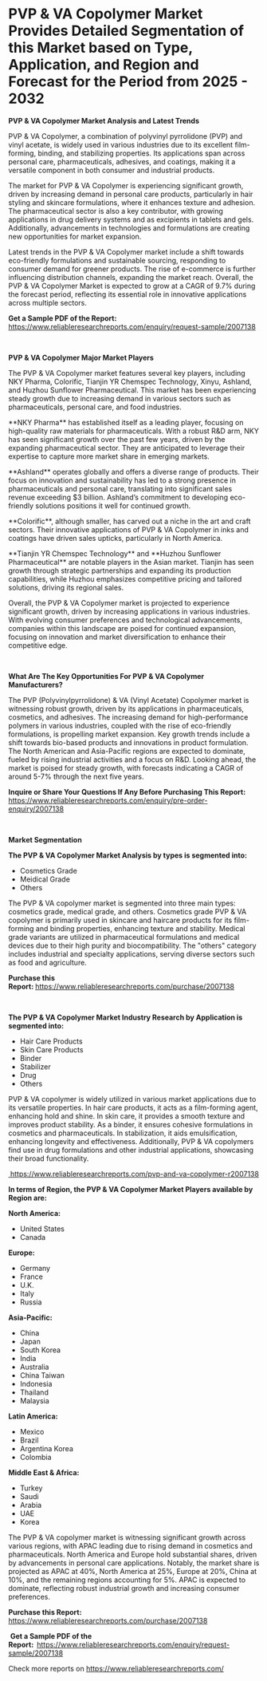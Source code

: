 <p><h1>PVP & VA Copolymer Market Provides Detailed Segmentation of this Market based on Type, Application, and Region and Forecast for the Period from 2025 - 2032</h1></p><p><strong>PVP & VA Copolymer Market Analysis and Latest Trends</strong></p>
<p><p>PVP & VA Copolymer, a combination of polyvinyl pyrrolidone (PVP) and vinyl acetate, is widely used in various industries due to its excellent film-forming, binding, and stabilizing properties. Its applications span across personal care, pharmaceuticals, adhesives, and coatings, making it a versatile component in both consumer and industrial products.</p><p>The market for PVP & VA Copolymer is experiencing significant growth, driven by increasing demand in personal care products, particularly in hair styling and skincare formulations, where it enhances texture and adhesion. The pharmaceutical sector is also a key contributor, with growing applications in drug delivery systems and as excipients in tablets and gels. Additionally, advancements in technologies and formulations are creating new opportunities for market expansion.</p><p>Latest trends in the PVP & VA Copolymer market include a shift towards eco-friendly formulations and sustainable sourcing, responding to consumer demand for greener products. The rise of e-commerce is further influencing distribution channels, expanding the market reach. Overall, the PVP & VA Copolymer Market is expected to grow at a CAGR of 9.7% during the forecast period, reflecting its essential role in innovative applications across multiple sectors.</p></p>
<p><strong>Get a Sample PDF of the Report:&nbsp;</strong> <a href="https://www.reliableresearchreports.com/enquiry/request-sample/2007138?utm_campaign=2298&utm_medium=2&utm_source=Github&utm_content=ia&utm_term=03042025&utm_id=pvp-va-copolymer">https://www.reliableresearchreports.com/enquiry/request-sample/2007138</a></p>
<p>&nbsp;</p>
<p><strong>PVP & VA Copolymer Major Market Players</strong></p>
<p><p>The PVP & VA Copolymer market features several key players, including NKY Pharma, Colorific, Tianjin YR Chemspec Technology, Xinyu, Ashland, and Huzhou Sunflower Pharmaceutical. This market has been experiencing steady growth due to increasing demand in various sectors such as pharmaceuticals, personal care, and food industries.</p><p>**NKY Pharma** has established itself as a leading player, focusing on high-quality raw materials for pharmaceuticals. With a robust R&D arm, NKY has seen significant growth over the past few years, driven by the expanding pharmaceutical sector. They are anticipated to leverage their expertise to capture more market share in emerging markets.</p><p>**Ashland** operates globally and offers a diverse range of products. Their focus on innovation and sustainability has led to a strong presence in pharmaceuticals and personal care, translating into significant sales revenue exceeding $3 billion. Ashland’s commitment to developing eco-friendly solutions positions it well for continued growth.</p><p>**Colorific**, although smaller, has carved out a niche in the art and craft sectors. Their innovative applications of PVP & VA Copolymer in inks and coatings have driven sales upticks, particularly in North America.</p><p>**Tianjin YR Chemspec Technology** and **Huzhou Sunflower Pharmaceutical** are notable players in the Asian market. Tianjin has seen growth through strategic partnerships and expanding its production capabilities, while Huzhou emphasizes competitive pricing and tailored solutions, driving its regional sales.</p><p>Overall, the PVP & VA Copolymer market is projected to experience significant growth, driven by increasing applications in various industries. With evolving consumer preferences and technological advancements, companies within this landscape are poised for continued expansion, focusing on innovation and market diversification to enhance their competitive edge.</p></p>
<p>&nbsp;</p>
<p><strong>What Are The Key Opportunities For PVP & VA Copolymer Manufacturers?</strong></p>
<p><p>The PVP (Polyvinylpyrrolidone) & VA (Vinyl Acetate) Copolymer market is witnessing robust growth, driven by its applications in pharmaceuticals, cosmetics, and adhesives. The increasing demand for high-performance polymers in various industries, coupled with the rise of eco-friendly formulations, is propelling market expansion. Key growth trends include a shift towards bio-based products and innovations in product formulation. The North American and Asia-Pacific regions are expected to dominate, fueled by rising industrial activities and a focus on R&D. Looking ahead, the market is poised for steady growth, with forecasts indicating a CAGR of around 5-7% through the next five years.</p></p>
<p><strong>Inquire or Share Your Questions If Any Before Purchasing This Report:</strong> <a href="https://www.reliableresearchreports.com/enquiry/pre-order-enquiry/2007138?utm_campaign=2298&utm_medium=2&utm_source=Github&utm_content=ia&utm_term=03042025&utm_id=pvp-va-copolymer">https://www.reliableresearchreports.com/enquiry/pre-order-enquiry/2007138</a></p>
<p>&nbsp;</p>
<p><strong>Market Segmentation</strong></p>
<p><strong>The PVP & VA Copolymer Market Analysis by types is segmented into:</strong></p>
<p><ul><li>Cosmetics Grade</li><li>Meidical Grade</li><li>Others</li></ul></p>
<p><p>The PVP & VA copolymer market is segmented into three main types: cosmetics grade, medical grade, and others. Cosmetics grade PVP & VA copolymer is primarily used in skincare and haircare products for its film-forming and binding properties, enhancing texture and stability. Medical grade variants are utilized in pharmaceutical formulations and medical devices due to their high purity and biocompatibility. The "others" category includes industrial and specialty applications, serving diverse sectors such as food and agriculture.</p></p>
<p><strong>Purchase this Report:&nbsp;</strong><a href="https://www.reliableresearchreports.com/purchase/2007138?utm_campaign=2298&utm_medium=2&utm_source=Github&utm_content=ia&utm_term=03042025&utm_id=pvp-va-copolymer">https://www.reliableresearchreports.com/purchase/2007138</a></p>
<p>&nbsp;</p>
<p><strong>The PVP & VA Copolymer Market Industry Research by Application is segmented into:</strong></p>
<p><ul><li>Hair Care Products</li><li>Skin Care Products</li><li>Binder</li><li>Stabilizer</li><li>Drug</li><li>Others</li></ul></p>
<p><p>PVP & VA copolymer is widely utilized in various market applications due to its versatile properties. In hair care products, it acts as a film-forming agent, enhancing hold and shine. In skin care, it provides a smooth texture and improves product stability. As a binder, it ensures cohesive formulations in cosmetics and pharmaceuticals. In stabilization, it aids emulsification, enhancing longevity and effectiveness. Additionally, PVP & VA copolymers find use in drug formulations and other industrial applications, showcasing their broad functionality.</p></p>
<p><a href="https://www.reliableresearchreports.com/pvp-and-va-copolymer-r2007138?utm_campaign=2298&utm_medium=2&utm_source=Github&utm_content=ia&utm_term=03042025&utm_id=pvp-va-copolymer">&nbsp;https://www.reliableresearchreports.com/pvp-and-va-copolymer-r2007138</a></p>
<p><strong>In terms of Region, the PVP & VA Copolymer Market Players available by Region are:</strong></p>
<p>
    <p> <strong> North America: </strong>
        <ul>
            <li>United States</li>
            <li>Canada</li>
        </ul>
        </p> 
    <p> <strong> Europe: </strong>
        <ul>
            <li>Germany</li>
            <li>France</li>
            <li>U.K.</li>
            <li>Italy</li>
            <li>Russia</li>
        </ul>
        </p> 
    <p> <strong> Asia-Pacific: </strong>
        <ul>
            <li>China</li>
            <li>Japan</li>
            <li>South Korea</li>
            <li>India</li>
            <li>Australia</li>
            <li>China Taiwan</li>
            <li>Indonesia</li>
            <li>Thailand</li>
            <li>Malaysia</li>
        </ul>
        </p> 
    <p> <strong> Latin America: </strong>
        <ul>
            <li>Mexico</li>
            <li>Brazil</li>
            <li>Argentina Korea</li>
            <li>Colombia</li>
        </ul>
        </p> 
    <p> <strong> Middle East & Africa: </strong>
        <ul>
            <li>Turkey</li>
            <li>Saudi</li>
            <li>Arabia</li>
            <li>UAE</li>
            <li>Korea</li>
        </ul>
    </p>
    </p>
<p><p>The PVP & VA copolymer market is witnessing significant growth across various regions, with APAC leading due to rising demand in cosmetics and pharmaceuticals. North America and Europe hold substantial shares, driven by advancements in personal care applications. Notably, the market share is projected as APAC at 40%, North America at 25%, Europe at 20%, China at 10%, and the remaining regions accounting for 5%. APAC is expected to dominate, reflecting robust industrial growth and increasing consumer preferences.</p></p>
<p><strong>Purchase this Report: </strong><a href="https://www.reliableresearchreports.com/purchase/2007138?utm_campaign=2298&utm_medium=2&utm_source=Github&utm_content=ia&utm_term=03042025&utm_id=pvp-va-copolymer">https://www.reliableresearchreports.com/purchase/2007138</a></p>
<p>&nbsp;<strong>Get a Sample PDF of the Report:&nbsp;&nbsp;</strong><a href="https://www.reliableresearchreports.com/enquiry/request-sample/2007138?utm_campaign=2298&utm_medium=2&utm_source=Github&utm_content=ia&utm_term=03042025&utm_id=pvp-va-copolymer">https://www.reliableresearchreports.com/enquiry/request-sample/2007138</a></p>
<p><strong></strong></p>
<p>Check more reports on <a href="https://www.reliableresearchreports.com/?utm_campaign=2298&utm_medium=2&utm_source=Github&utm_content=ia&utm_term=03042025&utm_id=pvp-va-copolymer">https://www.reliableresearchreports.com/</a></p>